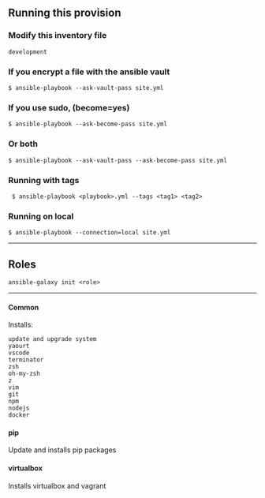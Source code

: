 ## Running this provision

### Modify this inventory file

    development

### If you encrypt a file with the ansible vault

    $ ansible-playbook --ask-vault-pass site.yml

### If you use sudo, (become=yes)

    $ ansible-playbook --ask-become-pass site.yml

### Or both

    $ ansible-playbook --ask-vault-pass --ask-become-pass site.yml

### Running with tags

     $ ansible-playbook <playbook>.yml --tags <tag1> <tag2>

### Running on local

    $ ansible-playbook --connection=local site.yml

---

## Roles

`ansible-galaxy init <role>`

---

#### Common

Installs:

    update and upgrade system
    yaourt
    vscode
    terminator
    zsh
    oh-my-zsh
    z
    vim
    git
    npm
    nodejs
    docker

#### pip

Update and installs pip packages

#### virtualbox

Installs virtualbox and vagrant
